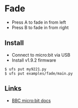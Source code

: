 # Fade

* Press A to fade in from left
* Press B to fade in from right

## Install

* Connect to micro:bit via USB
* Install v1.9.2 firmware

```
$ ufs put my9221.py
$ ufs put examples/fade/main.py
```

## Links

* [BBC micro:bit docs](https://microbit-micropython.readthedocs.io/en/latest/tutorials/buttons.html)
